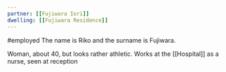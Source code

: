 ```yaml
---
partner: [[Fujiwara Iori]]
dwelling: [[Fujiwara Residence]]
---
```

#employed 
The name is Riko and the surname is Fujiwara.

Woman, about 40, but looks rather athletic.
Works at the [[Hospital]] as a nurse, seen at reception